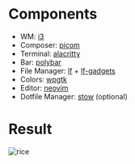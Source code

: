 # Components
-  WM: [i3](https://github.com/i3/i3.git)
- Composer: [picom](https://github.com/yshui/picom.git)
- Terminal: [alacritty](https://github.com/alacritty/alacritty.git)
- Bar: [polybar](https://github.com/polybar/polybar.git)
- File Manager: [lf](https://github.com/gokcehan/lf.git) + [lf-gadgets](https://github.com/slavistan/lf-gadgets.git)
- Colors: [wpgtk](https://github.com/deviantfero/wpgtk.git)
- Editor: [neovim](https://github.com/neovim/neovim.git)
- Dotfile Manager: [stow](https://git.savannah.gnu.org/git/stow.git) (optional)
# Result
![rice](https://github.com/user-attachments/assets/0a132d19-1e0e-46ed-ac32-cd11172c9a0e)
